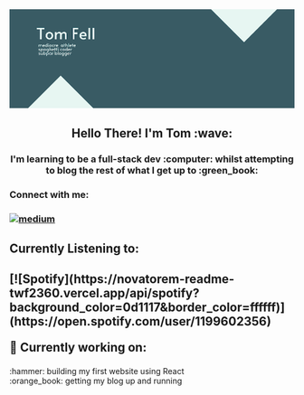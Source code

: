 <img src='20220719_212853_0000.png' title = 'banner'>

<h2 align="center">
Hello There! I'm Tom :wave:
</h2>
<h3 align="center">
I'm learning to be a full-stack dev :computer: whilst attempting to blog the rest of what I get up to :green_book:
</h3> 
<h3 align = "left">
Connect with me: 
<h3 align="left">
<a href="https://medium.com/@tomfell2360">
<img src="https://img.shields.io/badge/Medium-12100E?style=for-the-badge&logo=medium&logoColor=white" alt="medium">
</a>
 
<h2>
Currently Listening to: 

<h2>
 [![Spotify](https://novatorem-readme-twf2360.vercel.app/api/spotify?background_color=0d1117&border_color=ffffff)](https://open.spotify.com/user/1199602356) <br>

 :city_sunset: Currently working on:
</h2>
:hammer: building my first website using React <br>
:orange_book: getting my blog up and running 
